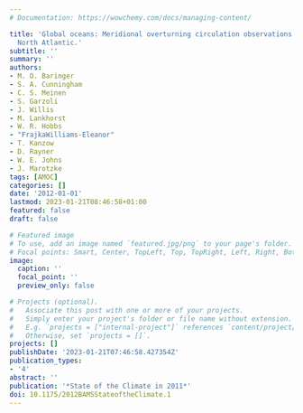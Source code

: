 ```yaml
---
# Documentation: https://wowchemy.com/docs/managing-content/

title: 'Global oceans: Meridional overturning circulation observations in the subtropical
  North Atlantic.'
subtitle: ''
summary: ''
authors:
- M. O. Baringer
- S. A. Cunningham
- C. S. Meinen
- S. Garzoli
- J. Willis
- M. Lankhorst
- W. R. Hobbs
- "FrajkaWilliams-Eleanor"
- T. Kanzow
- D. Rayner
- W. E. Johns
- J. Marotzke
tags: [AMOC]
categories: []
date: '2012-01-01'
lastmod: 2023-01-21T08:46:58+01:00
featured: false
draft: false

# Featured image
# To use, add an image named `featured.jpg/png` to your page's folder.
# Focal points: Smart, Center, TopLeft, Top, TopRight, Left, Right, BottomLeft, Bottom, BottomRight.
image:
  caption: ''
  focal_point: ''
  preview_only: false

# Projects (optional).
#   Associate this post with one or more of your projects.
#   Simply enter your project's folder or file name without extension.
#   E.g. `projects = ["internal-project"]` references `content/project/deep-learning/index.md`.
#   Otherwise, set `projects = []`.
projects: []
publishDate: '2023-01-21T07:46:58.427354Z'
publication_types:
- '4'
abstract: ''
publication: '*State of the Climate in 2011*'
doi: 10.1175/2012BAMSStateoftheClimate.1
---
```

